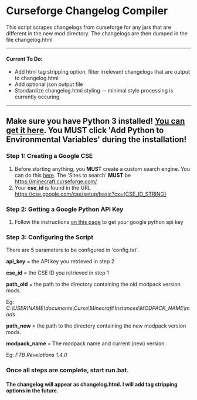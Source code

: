 # Curseforge Changelog Compiler

This script scrapes changelogs from curseforge for any jars that are different in the new mod directory. The changelogs are then dumped in the file changelog.html

***

#### Current To Do:

- Add html tag stripping option, filter irrelevant changelogs that are output to changelog.html
- Add optional json output file
- Standardize changelog.html styling -- minimal style processing is currently occuring

***

## Make sure you have Python 3 installed! [You can get it here](https://www.python.org/downloads/). You MUST click 'Add Python to Environmental Variables' during the installation!

### Step 1: Creating a Google CSE
1. Before starting anything, you **MUST** create a custom search engine.
   You can do this [here](https://cse.google.com/). The 'Sites to search' **MUST** be https://minecraft.curseforge.com/
2. Your **cse_id** is found in the URL https://cse.google.com/cse/setup/basic?cx={CSE_ID_STRING}

### Step 2: Getting a Google Python API Key
1. Follow the instructions [on this page](https://developers.google.com/api-client-library/python/guide/aaa_apikeys) to get your google python api key

### Step 3: Configuring the Script
There are 5 parameters to be configured in 'config.txt'.

**api_key** = the API key you retrieved in step 2

**cse_id** = the CSE ID you retrieved in step 1

**path_old** = the path to the directory containing the old modpack version mods.

Eg: *C:\USER\NAME\documents\Curse\Minecraft\Instances\MODPACK_NAME\mods*

**path_new** = the path to the directory containing the new modpack version mods.

**modpack_name** = The modpack name and current (new) version.

Eg: *FTB Revelations 1.4.0*

### Once all steps are complete, start run.bat.

#### The changelog will appear as changelog.html. I will add tag stripping options in the future. 
